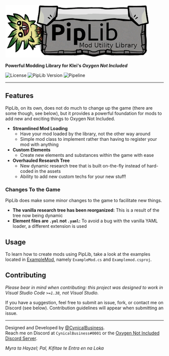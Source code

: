 
![Piplib](/PipLib/res/logo.png)

**Powerful Modding Library for Klei's _Oxygen Not Included_**

![License](https://img.shields.io/badge/license-GPL--v3.0-blue?style=flat-square)
![PipLib Version](https://img.shields.io/badge/dynamic/json?color=blue&label=version&query=%24%5B0%5D.name&url=https%3A%2F%2Flab.vevox.io%2Fapi%2Fv4%2Fprojects%2F29%2Frepository%2Ftags&style=flat-square)
![Pipeline](https://lab.vevox.io/games/oxygen-not-included/piplib/badges/master/pipeline.svg?style=flat-square)

----

## Features
PipLib, on its own, does not do much to change up the game (there are some though, see below), but it provides a powerful
foundation for mods to add new and exciting things to Oxygen Not Included.

- **Streamlined Mod Loading**
  - Have your mod loaded by the library, not the other way around
  - Simple mod class to implement rather than having to register your mod with anything
- **Custom Elements**
  - Create new elements and substances within the game with ease
- **Overhauled Research Tree**
  - New dynamic research tree that is built on-the-fly instead of hard-coded in the assets
  - Ability to add new custom techs for your new stuff!

### Changes To the Game
PipLib does make some minor changes to the game to facilitate new things.

- **The vanilla research tree has been reorganized:** This is a result of the tree now being dynamic
- **Element files are `.yml` not `.yaml`:** To avoid a bug with the vanilla YAML loader, a different extension is used

## Usage
To learn how to create mods using PipLib, take a look at the examples located in [ExampleMod](examplemod), namely
`ExampleMod.cs` and `Examplemod.csproj`.

## Contributing
*Please bear in mind when contributing: this project was designed to work in Visual Studio Code `>=1.38`, not Visual Studio.*

If you have a suggestion, feel free to submit an issue, fork, or contact me on Discord (see below). Contribution
guidelines will appear when submitting an issue.

----
Designed and Developed by [@CynicalBusiness](/CynicalBusiness).  
Reach me on Discord at `CynicalBusiness#0001` or the [Oxygen Not Included Discord Server](https://discord.gg/EBncbX2).

_Myra ta Hayzel; Pal, Kifitae te Entra en na Loka_
